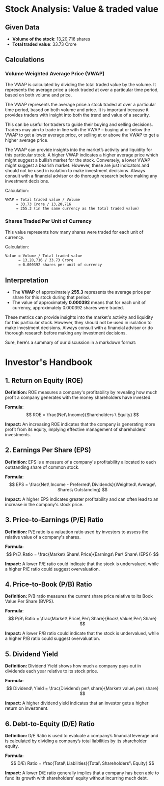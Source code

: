 # Stock Analysis: Value & traded value

## Given Data
- **Volume of the stock**: 13,20,716 shares
- **Total traded value**: 33.73 Crore

## Calculations

### Volume Weighted Average Price (VWAP)
The VWAP is calculated by dividing the total traded value by the volume. It represents the average price a stock traded at over a particular time period, based on both volume and price.

The VWAP represents the average price a stock traded at over a particular time period, based on both volume and price. It is important because it provides traders with insight into both the trend and value of a security.

This can be useful for traders to guide their buying and selling decisions. Traders may aim to trade in line with the VWAP – buying at or below the VWAP to get a lower average price, or selling at or above the VWAP to get a higher average price.

The VWAP can provide insights into the market’s activity and liquidity for this particular stock. A higher VWAP indicates a higher average price which might suggest a bullish market for the stock. Conversely, a lower VWAP might suggest a bearish market. However, these are just indicators and should not be used in isolation to make investment decisions. Always consult with a financial advisor or do thorough research before making any investment decisions.

Calculation:
```markdown
VWAP = Total traded value / Volume
     = 33.73 Crore / 13,20,716
     ≈ 255.3 (in the same currency as the total traded value)
```

### Shares Traded Per Unit of Currency
This value represents how many shares were traded for each unit of currency.

Calculation:
```markdown
Value = Volume / Total traded value
      = 13,20,716 / 33.73 Crore
      ≈ 0.000392 shares per unit of currency
```

## Interpretation

- The **VWAP** of approximately **255.3** represents the average price per share for this stock during that period.
- The value of approximately **0.000392** means that for each unit of currency, approximately 0.000392 shares were traded.

These metrics can provide insights into the market's activity and liquidity for this particular stock. However, they should not be used in isolation to make investment decisions. Always consult with a financial advisor or do thorough research before making any investment decisions.






Sure, here's a summary of our discussion in a markdown format:

# Investor's Handbook

## 1. Return on Equity (ROE)
**Definition:** ROE measures a company's profitability by revealing how much profit a company generates with the money shareholders have invested.

**Formula:**
$$
ROE = \frac{Net\ Income}{Shareholders'\ Equity}
$$

**Impact:** An increasing ROE indicates that the company is generating more profit from its equity, implying effective management of shareholders' investments.

## 2. Earnings Per Share (EPS)
**Definition:** EPS is a measure of a company's profitability allocated to each outstanding share of common stock.

**Formula:**
$$
EPS = \frac{Net\ Income - Preferred\ Dividends}{Weighted\ Average\ Shares\ Outstanding}
$$

**Impact:** A higher EPS indicates greater profitability and can often lead to an increase in the company's stock price.

## 3. Price-to-Earnings (P/E) Ratio
**Definition:** P/E ratio is a valuation ratio used by investors to assess the relative value of a company's shares.

**Formula:**
$$
P/E\ Ratio = \frac{Market\ Share\ Price}{Earnings\ Per\ Share\ (EPS)}
$$

**Impact:** A lower P/E ratio could indicate that the stock is undervalued, while a higher P/E ratio could suggest overvaluation.

## 4. Price-to-Book (P/B) Ratio
**Definition:** P/B ratio measures the current share price relative to its Book Value Per Share (BVPS).

**Formula:**
$$
P/B\ Ratio = \frac{Market\ Price\ Per\ Share}{Book\ Value\ Per\ Share}
$$

**Impact:** A lower P/B ratio could indicate that the stock is undervalued, while a higher P/B ratio could suggest overvaluation.

## 5. Dividend Yield
**Definition:** Dividend Yield shows how much a company pays out in dividends each year relative to its stock price.

**Formula:**
$$
Dividend\ Yield = \frac{Dividend\ per\ share}{Market\ value\ per\ share}
$$

**Impact:** A higher dividend yield indicates that an investor gets a higher return on investment.

## 6. Debt-to-Equity (D/E) Ratio
**Definition:** D/E Ratio is used to evaluate a company’s financial leverage and is calculated by dividing a company’s total liabilities by its shareholder equity.

**Formula:**
$$
D/E\ Ratio = \frac{Total\ Liabilities}{Total\ Shareholders'\ Equity}
$$

**Impact:** A lower D/E ratio generally implies that a company has been able to fund its growth with shareholders' equity without incurring much debt.
